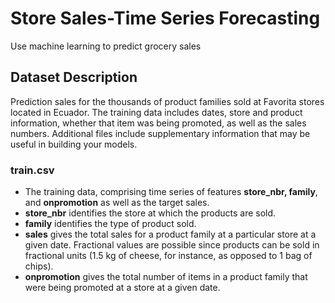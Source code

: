 # Store Sales-Time Series Forecasting
Use machine learning to predict grocery sales

## Dataset Description
Prediction sales for the thousands of product families sold at Favorita stores located in Ecuador. The training data includes dates, store and product information, whether that item was being promoted, as well as the sales numbers. Additional files include supplementary information that may be useful in building your models.

### train.csv
- The training data, comprising time series of features **store_nbr, family**, and **onpromotion** as well as the target sales.<br>
- **store_nbr** identifies the store at which the products are sold.<br>
- **family** identifies the type of product sold.<br>
- **sales** gives the total sales for a product family at a particular store at a given date. Fractional values are possible since products can be sold in fractional units (1.5 kg of cheese, for instance, as opposed to 1 bag of chips).<br>
- **onpromotion** gives the total number of items in a product family that were being promoted at a store at a given date.
